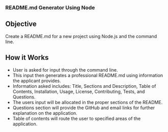 ### README.md Generator Using Node


## Objective

Create a README.md for a new project using Node.js and the command line.

## How it Works

* User is asked for input through the command line.
* This input then generates a professional README.md using information the applicant provides.
* Information asked includes: Title, Sections and Description, Table of Contents, Installation, Usage, License, Contributing, Tests, and Questions.
* The users input will be allocated in the proper sections of the README.
* Questions section will provide the GitHub and email links for further explanation on the application.
* Table of contents will route the user to specified areas of the application.
